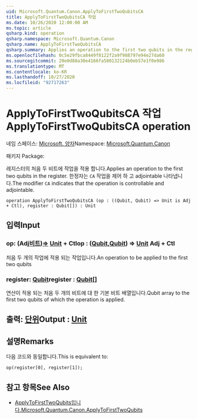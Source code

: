 ```yaml
---
uid: Microsoft.Quantum.Canon.ApplyToFirstTwoQubitsCA
title: ApplyToFirstTwoQubitsCA 작업
ms.date: 10/26/2020 12:00:00 AM
ms.topic: article
qsharp.kind: operation
qsharp.namespace: Microsoft.Quantum.Canon
qsharp.name: ApplyToFirstTwoQubitsCA
qsharp.summary: Applies an operation to the first two qubits in the register. The modifier `CA` indicates that the operation is controllable and adjointable.
ms.openlocfilehash: 0c5e29fbca8449f8122f2a9f988797e94e27da60
ms.sourcegitcommit: 29e0d88a30e4166fa580132124b0eb57e1f0e986
ms.translationtype: MT
ms.contentlocale: ko-KR
ms.lasthandoff: 10/27/2020
ms.locfileid: "92717263"
---
```

# <a name="applytofirsttwoqubitsca-operation"></a><span data-ttu-id="caae0-102">ApplyToFirstTwoQubitsCA 작업</span><span class="sxs-lookup"><span data-stu-id="caae0-102">ApplyToFirstTwoQubitsCA operation</span></span>

<span data-ttu-id="caae0-103">네임 스페이스: [Microsoft. 양자](xref:Microsoft.Quantum.Canon)</span><span class="sxs-lookup"><span data-stu-id="caae0-103">Namespace: [Microsoft.Quantum.Canon](xref:Microsoft.Quantum.Canon)</span></span>

<span data-ttu-id="caae0-104">패키지 [](https://nuget.org/packages/)</span><span class="sxs-lookup"><span data-stu-id="caae0-104">Package: [](https://nuget.org/packages/)</span></span>


<span data-ttu-id="caae0-105">레지스터의 처음 두 비트에 작업을 적용 합니다.</span><span class="sxs-lookup"><span data-stu-id="caae0-105">Applies an operation to the first two qubits in the register.</span></span>
<span data-ttu-id="caae0-106">한정자는 `CA` 작업을 제어 하 고 adjointable 나타냅니다.</span><span class="sxs-lookup"><span data-stu-id="caae0-106">The modifier `CA` indicates that the operation is controllable and adjointable.</span></span>

```qsharp
operation ApplyToFirstTwoQubitsCA (op : ((Qubit, Qubit) => Unit is Adj + Ctl), register : Qubit[]) : Unit
```


## <a name="input"></a><span data-ttu-id="caae0-107">입력</span><span class="sxs-lookup"><span data-stu-id="caae0-107">Input</span></span>

### <a name="op--qubitqubit--unit-adj--ctl"></a><span data-ttu-id="caae0-108">op: (Adj[비트](xref:microsoft.quantum.lang-ref.qubit))[=](xref:microsoft.quantum.lang-ref.qubit)> [Unit](xref:microsoft.quantum.lang-ref.unit) + Ctl</span><span class="sxs-lookup"><span data-stu-id="caae0-108">op : ([Qubit](xref:microsoft.quantum.lang-ref.qubit),[Qubit](xref:microsoft.quantum.lang-ref.qubit)) => [Unit](xref:microsoft.quantum.lang-ref.unit) Adj + Ctl</span></span>

<span data-ttu-id="caae0-109">처음 두 개의 작업에 적용 되는 작업입니다.</span><span class="sxs-lookup"><span data-stu-id="caae0-109">An operation to be applied to the first two qubits</span></span>


### <a name="register--qubit"></a><span data-ttu-id="caae0-110">register: [Qubit](xref:microsoft.quantum.lang-ref.qubit)</span><span class="sxs-lookup"><span data-stu-id="caae0-110">register : [Qubit](xref:microsoft.quantum.lang-ref.qubit)[]</span></span>

<span data-ttu-id="caae0-111">연산이 적용 되는 처음 두 개의 비트에 대 한 기본 비트 배열입니다.</span><span class="sxs-lookup"><span data-stu-id="caae0-111">Qubit array to the first two qubits of which the operation is applied.</span></span>



## <a name="output--unit"></a><span data-ttu-id="caae0-112">출력: [단위](xref:microsoft.quantum.lang-ref.unit)</span><span class="sxs-lookup"><span data-stu-id="caae0-112">Output : [Unit](xref:microsoft.quantum.lang-ref.unit)</span></span>



## <a name="remarks"></a><span data-ttu-id="caae0-113">설명</span><span class="sxs-lookup"><span data-stu-id="caae0-113">Remarks</span></span>

<span data-ttu-id="caae0-114">다음 코드와 동일합니다.</span><span class="sxs-lookup"><span data-stu-id="caae0-114">This is equivalent to:</span></span>

```qsharp
op(register[0], register[1]);
```

## <a name="see-also"></a><span data-ttu-id="caae0-115">참고 항목</span><span class="sxs-lookup"><span data-stu-id="caae0-115">See Also</span></span>

- [<span data-ttu-id="caae0-116">ApplyToFirstTwoQubits입니다.</span><span class="sxs-lookup"><span data-stu-id="caae0-116">Microsoft.Quantum.Canon.ApplyToFirstTwoQubits</span></span>](xref:Microsoft.Quantum.Canon.ApplyToFirstTwoQubits)